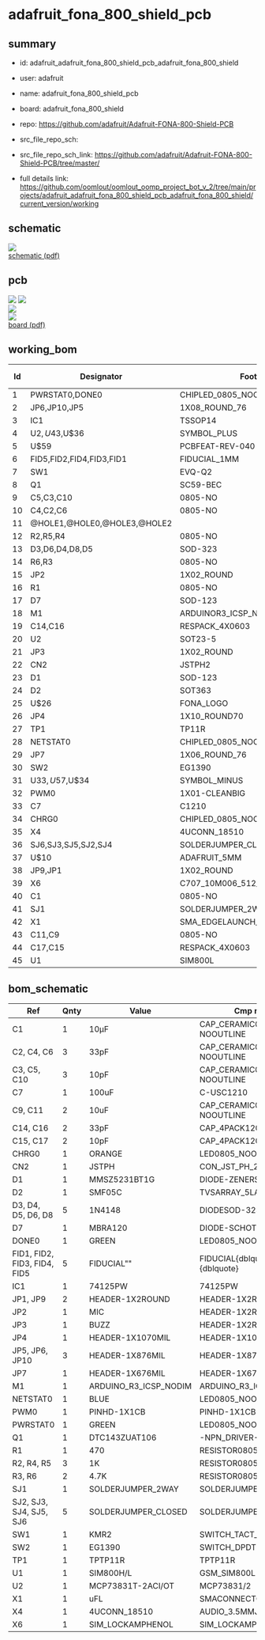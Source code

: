 # adafruit_fona_800_shield_pcb
 
## summary 
* id: adafruit_adafruit_fona_800_shield_pcb_adafruit_fona_800_shield
* user: adafruit
* name: adafruit_fona_800_shield_pcb
* board: adafruit_fona_800_shield
* repo: https://github.com/adafruit/Adafruit-FONA-800-Shield-PCB



* src_file_repo_sch: 
* src_file_repo_sch_link: https://github.com/adafruit/Adafruit-FONA-800-Shield-PCB/tree/master/
* full details link: https://github.com/oomlout/oomlout_oomp_project_bot_v_2/tree/main/projects/adafruit_adafruit_fona_800_shield_pcb_adafruit_fona_800_shield/current_version/working  

## schematic  
![](working_schematic_600.png)  
[schematic (pdf)](working_schematic.pdf)  

## pcb  
![](working_3d_600.png) 
![](working_3d_front_600.png)  
![](working_3d_back_600.png)  
![](working_600.png)  
[board (pdf)](working.pdf)  

## working_bom
| Id | Designator | Footprint | Quantity | Designation | Supplier and ref |  | None | 
| --- | --- | --- | --- | --- | --- | --- | --- | 
| 1 | PWRSTAT0,DONE0 | CHIPLED_0805_NOOUTLINE | 2 | GREEN |  |  | [''] | 
| 2 | JP6,JP10,JP5 | 1X08_ROUND_76 | 3 |  |  |  | [''] | 
| 3 | IC1 | TSSOP14 | 1 | 74VHCT125PW |  |  | [''] | 
| 4 | U$2,U$43,U$36 | SYMBOL_PLUS | 3 |  |  |  | [''] | 
| 5 | U$59 | PCBFEAT-REV-040 | 1 |  |  |  | [''] | 
| 6 | FID5,FID2,FID4,FID3,FID1 | FIDUCIAL_1MM | 5 | FIDUCIAL" |  |  | [''] | 
| 7 | SW1 | EVQ-Q2 | 1 | KMR2 |  |  | [''] | 
| 8 | Q1 | SC59-BEC | 1 | DTC143ZUAT106 |  |  | [''] | 
| 9 | C5,C3,C10 | 0805-NO | 3 | 10pF |  |  | [''] | 
| 10 | C4,C2,C6 | 0805-NO | 3 | 33pF |  |  | [''] | 
| 11 | @HOLE1,@HOLE0,@HOLE3,@HOLE2 |  | 4 |  |  |  | [''] | 
| 12 | R2,R5,R4 | 0805-NO | 3 | 1K |  |  | [''] | 
| 13 | D3,D6,D4,D8,D5 | SOD-323 | 5 | 1N4148 |  |  | [''] | 
| 14 | R6,R3 | 0805-NO | 2 | 4.7K |  |  | [''] | 
| 15 | JP2 | 1X02_ROUND | 1 | MIC |  |  | [''] | 
| 16 | R1 | 0805-NO | 1 | 470 |  |  | [''] | 
| 17 | D7 | SOD-123 | 1 | MBRA120 |  |  | [''] | 
| 18 | M1 | ARDUINOR3_ICSP_NODIM | 1 | ARDUINO_R3_ICSP_NODIM |  |  | [''] | 
| 19 | C14,C16 | RESPACK_4X0603 | 2 | 33pF |  |  | [''] | 
| 20 | U2 | SOT23-5 | 1 | MCP73831T-2ACI/OT |  |  | [''] | 
| 21 | JP3 | 1X02_ROUND | 1 | BUZZ |  |  | [''] | 
| 22 | CN2 | JSTPH2 | 1 | JSTPH |  |  | [''] | 
| 23 | D1 | SOD-123 | 1 | MMSZ5231BT1G |  |  | [''] | 
| 24 | D2 | SOT363 | 1 | SMF05C |  |  | [''] | 
| 25 | U$26 | FONA_LOGO | 1 |  |  |  | [''] | 
| 26 | JP4 | 1X10_ROUND70 | 1 |  |  |  | [''] | 
| 27 | TP1 | TP11R | 1 | TPTP11R |  |  | [''] | 
| 28 | NETSTAT0 | CHIPLED_0805_NOOUTLINE | 1 | BLUE |  |  | [''] | 
| 29 | JP7 | 1X06_ROUND_76 | 1 |  |  |  | [''] | 
| 30 | SW2 | EG1390 | 1 | EG1390 |  |  | [''] | 
| 31 | U$33,U$57,U$34 | SYMBOL_MINUS | 3 |  |  |  | [''] | 
| 32 | PWM0 | 1X01-CLEANBIG | 1 |  |  |  | [''] | 
| 33 | C7 | C1210 | 1 | 100uF |  |  | [''] | 
| 34 | CHRG0 | CHIPLED_0805_NOOUTLINE | 1 | ORANGE |  |  | [''] | 
| 35 | X4 | 4UCONN_18510 | 1 | 4UCONN_18510 |  |  | [''] | 
| 36 | SJ6,SJ3,SJ5,SJ2,SJ4 | SOLDERJUMPER_CLOSEDWIRE | 5 |  |  |  | [''] | 
| 37 | U$10 | ADAFRUIT_5MM | 1 |  |  |  | [''] | 
| 38 | JP9,JP1 | 1X02_ROUND | 2 |  |  |  | [''] | 
| 39 | X6 | C707_10M006_512_2 | 1 | SIM_LOCKAMPHENOL |  |  | [''] | 
| 40 | C1 | 0805-NO | 1 | 10µF |  |  | [''] | 
| 41 | SJ1 | SOLDERJUMPER_2WAY_OPEN_NOPASTE | 1 |  |  |  | [''] | 
| 42 | X1 | SMA_EDGELAUNCH_UFL | 1 | uFL |  |  | [''] | 
| 43 | C11,C9 | 0805-NO | 2 | 10uF |  |  | [''] | 
| 44 | C17,C15 | RESPACK_4X0603 | 2 | 10pF |  |  | [''] | 
| 45 | U1 | SIM800L | 1 | SIM800H/L |  |  | [''] | 


## bom_schematic
| Ref | Qnty | Value | Cmp name | Footprint | Description | Vendor | DNP | 
| --- | --- | --- | --- | --- | --- | --- | --- | 
| C1 | 1 | 10µF | CAP_CERAMIC0805-NOOUTLINE | working:0805-NO |  |  |  | 
| C2, C4, C6 | 3 | 33pF | CAP_CERAMIC0805-NOOUTLINE | working:0805-NO |  |  |  | 
| C3, C5, C10 | 3 | 10pF | CAP_CERAMIC0805-NOOUTLINE | working:0805-NO |  |  |  | 
| C7 | 1 | 100uF | C-USC1210 | working:C1210 |  |  |  | 
| C9, C11 | 2 | 10uF | CAP_CERAMIC0805-NOOUTLINE | working:0805-NO |  |  |  | 
| C14, C16 | 2 | 33pF | CAP_4PACK1206 | working:RESPACK_4X0603 |  |  |  | 
| C15, C17 | 2 | 10pF | CAP_4PACK1206 | working:RESPACK_4X0603 |  |  |  | 
| CHRG0 | 1 | ORANGE | LED0805_NOOUTLINE | working:CHIPLED_0805_NOOUTLINE |  |  |  | 
| CN2 | 1 | JSTPH | CON_JST_PH_2PIN | working:JSTPH2 |  |  |  | 
| D1 | 1 | MMSZ5231BT1G | DIODE-ZENERSOD123 | working:SOD-123 |  |  |  | 
| D2 | 1 | SMF05C | TVSARRAY_5LANE | working:SOT363 |  |  |  | 
| D3, D4, D5, D6, D8 | 5 | 1N4148 | DIODESOD-323 | working:SOD-323 |  |  |  | 
| D7 | 1 | MBRA120 | DIODE-SCHOTTKYSOD-123 | working:SOD-123 |  |  |  | 
| DONE0 | 1 | GREEN | LED0805_NOOUTLINE | working:CHIPLED_0805_NOOUTLINE |  |  |  | 
| FID1, FID2, FID3, FID4, FID5 | 5 | FIDUCIAL"" | FIDUCIAL{dblquote}{dblquote} | working:FIDUCIAL_1MM |  |  |  | 
| IC1 | 1 | 74125PW | 74125PW | working:TSSOP14 |  |  |  | 
| JP1, JP9 | 2 | HEADER-1X2ROUND | HEADER-1X2ROUND | working:1X02_ROUND |  |  |  | 
| JP2 | 1 | MIC | HEADER-1X2ROUND | working:1X02_ROUND |  |  |  | 
| JP3 | 1 | BUZZ | HEADER-1X2ROUND | working:1X02_ROUND |  |  |  | 
| JP4 | 1 | HEADER-1X1070MIL | HEADER-1X1070MIL | working:1X10_ROUND70 |  |  |  | 
| JP5, JP6, JP10 | 3 | HEADER-1X876MIL | HEADER-1X876MIL | working:1X08_ROUND_76 |  |  |  | 
| JP7 | 1 | HEADER-1X676MIL | HEADER-1X676MIL | working:1X06_ROUND_76 |  |  |  | 
| M1 | 1 | ARDUINO_R3_ICSP_NODIM | ARDUINO_R3_ICSP_NODIM | working:ARDUINOR3_ICSP_NODIM |  |  |  | 
| NETSTAT0 | 1 | BLUE | LED0805_NOOUTLINE | working:CHIPLED_0805_NOOUTLINE |  |  |  | 
| PWM0 | 1 | PINHD-1X1CB | PINHD-1X1CB | working:1X01-CLEANBIG |  |  |  | 
| PWRSTAT0 | 1 | GREEN | LED0805_NOOUTLINE | working:CHIPLED_0805_NOOUTLINE |  |  |  | 
| Q1 | 1 | DTC143ZUAT106 | -NPN_DRIVER-SC59-BEC | working:SC59-BEC |  |  |  | 
| R1 | 1 | 470 | RESISTOR0805_NOOUTLINE | working:0805-NO |  |  |  | 
| R2, R4, R5 | 3 | 1K | RESISTOR0805_NOOUTLINE | working:0805-NO |  |  |  | 
| R3, R6 | 2 | 4.7K | RESISTOR0805_NOOUTLINE | working:0805-NO |  |  |  | 
| SJ1 | 1 | SOLDERJUMPER_2WAY | SOLDERJUMPER_2WAY | working:SOLDERJUMPER_2WAY_OPEN_NOPASTE |  |  |  | 
| SJ2, SJ3, SJ4, SJ5, SJ6 | 5 | SOLDERJUMPER_CLOSED | SOLDERJUMPER_CLOSED | working:SOLDERJUMPER_CLOSEDWIRE |  |  |  | 
| SW1 | 1 | KMR2 | SWITCH_TACT_SMT | working:EVQ-Q2 |  |  |  | 
| SW2 | 1 | EG1390 | SWITCH_DPDTEG1390 | working:EG1390 |  |  |  | 
| TP1 | 1 | TPTP11R | TPTP11R | working:TP11R |  |  |  | 
| U1 | 1 | SIM800H/L | GSM_SIM800L | working:SIM800L |  |  |  | 
| U2 | 1 | MCP73831T-2ACI/OT | MCP73831/2 | working:SOT23-5 |  |  |  | 
| X1 | 1 | uFL | SMACONNECTOR_EDGE_UFL | working:SMA_EDGELAUNCH_UFL |  |  |  | 
| X4 | 1 | 4UCONN_18510 | AUDIO_3.5MMJACK_4POL | working:4UCONN_18510 |  |  |  | 
| X6 | 1 | SIM_LOCKAMPHENOL | SIM_LOCKAMPHENOL | working:C707_10M006_512_2 |  |  |  | 



